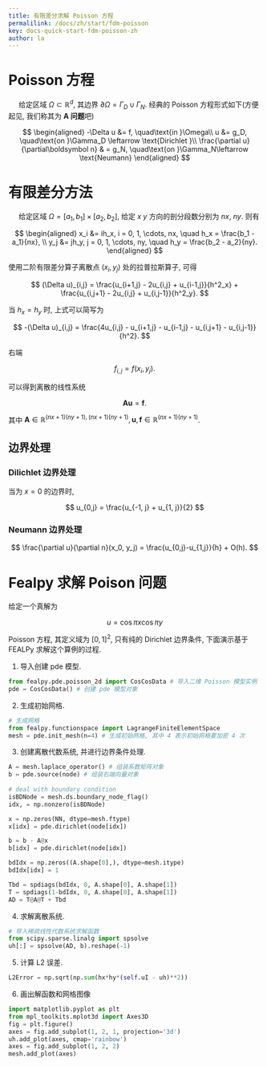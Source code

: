 ```yaml
---
title: 有限差分求解 Poisson 方程
permalilink: /docs/zh/start/fdm-poisson
key: docs-quick-start-fdm-poisson-zh
author: la
---
```


# Poisson 方程

$\quad$ 给定区域 $\Omega\subset\mathbb R^d$, 其边界 $\partial \Omega = \Gamma_D \cup \Gamma_N$.
经典的 Poisson 方程形式如下(方便起见, 我们称其为 **A 问题**吧)

$$
\begin{aligned}
    -\Delta u &= f, \quad\text{in }\Omega\\
    u &= g_D, \quad\text{on }\Gamma_D \leftarrow \text{Dirichlet }\\
    \frac{\partial u}{\partial\boldsymbol n} & = g_N, \quad\text{on
    }\Gamma_N\leftarrow \text{Neumann}
\end{aligned}
$$

# 有限差分方法

$\quad$ 给定区域 $\Omega = [a_1, b_1] \times [a_2, b_2]$, 给定 $x$ $y$ 方向的剖分段数分别为
$nx$, $ny$. 则有 

$$
\begin{aligned}
    x_i &= ih_x, i = 0, 1, \cdots, nx, \quad h_x = \frac{b_1 - a_1}{nx}, \\
    y_j &= jh_y, j = 0, 1, \cdots, ny, \quad h_y = \frac{b_2 - a_2}{ny}.
\end{aligned}
$$

使用二阶有限差分算子离散点 $(x_i, y_j)$ 处的拉普拉斯算子, 可得

$$
(\Delta u)_{i,j} = \frac{u_{i+1,j} - 2u_{i,j} + u_{i-1,j}}{h^2_x} +
\frac{u_{i,j+1} - 2u_{i,j} + u_{i,j-1}}{h^2_y}.
$$

当 $h_x = h_y$ 时, 上式可以简写为

$$
-(\Delta u)_{i,j} = \frac{4u_{i,j} - u_{i+1,j} - u_{i-1,j} - u_{i,j+1} - u_{i,j-1}}{h^2}.
$$

右端 

$$
f_{i,j} = f(x_i, y_j).
$$

可以得到离散的线性系统

$$
\boldsymbol A \boldsymbol u = \boldsymbol f.
$$

其中 $\boldsymbol A \in \mathbb R^{(nx+1)(ny+1), (nx+1)(ny+1)}, \boldsymbol u, \boldsymbol f \in \mathbb R^{(nx+1)(ny+1)}$.

## 边界处理

### Dilichlet 边界处理

当为 $x = 0$ 的边界时, 

$$
u_{0,j} = \frac{u_{-1, j} + u_{1, j}}{2}
$$ 


### Neumann 边界处理

$$
\frac{\partial u}{\partial n}(x_0, y_j) = \frac{u_{0,j}-u_{1,j}}{h} + O(h).
$$

# Fealpy 求解 Poison 问题


给定一个真解为

$$
u  = \cos\pi x\cos\pi y
$$

Poisson  方程, 其定义域为 $[0, 1]^2$, 只有纯的 Dirichlet 边界条件, 下面演示基于
FEALPy 求解这个算例的过程. 

1. 导入创建 pde 模型.

```python
from fealpy.pde.poisson_2d import CosCosData # 导入二维 Poisson 模型实例
pde = CosCosData() # 创建 pde 模型对象
```

2. 生成初始网格.

```python
# 生成网格
from fealpy.functionspace import LagrangeFiniteElementSpace 
mesh = pde.init_mesh(n=4) # 生成初始网格, 其中 4 表示初始网格要加密 4 次
```

3. 创建离散代数系统, 并进行边界条件处理. 

```python
A = mesh.laplace_operator() # 组装系数矩阵对象
b = pde.source(node) # 组装右端向量对象
        
# deal with boundary condition
isBDNode = mesh.ds.boundary_node_flag()
idx, = np.nonzero(isBDNode)

x = np.zeros(NN, dtype=mesh.ftype)
x[idx] = pde.dirichlet(node[idx])

b = b - A@x
b[idx] = pde.dirichlet(node[idx])

bdIdx = np.zeros((A.shape[0],), dtype=mesh.itype)
bdIdx[idx] = 1

Tbd = spdiags(bdIdx, 0, A.shape[0], A.shape[1])
T = spdiags(1-bdIdx, 0, A.shape[0], A.shape[1])
AD = T@A@T + Tbd
```

4. 求解离散系统.

```python
# 导入稀疏线性代数系统求解函数
from scipy.sparse.linalg import spsolve
uh[:] = spsolve(AD, b).reshape(-1)
```

5. 计算 L2 误差.

```python
L2Error = np.sqrt(np.sum(hx*hy*(self.uI - uh)**2))
```

6. 画出解函数和网格图像

```python
import matplotlib.pyplot as plt
from mpl_toolkits.mplot3d import Axes3D
fig = plt.figure()
axes = fig.add_subplot(1, 2, 1, projection='3d')
uh.add_plot(axes, cmap='rainbow')
axes = fig.add_subplot(1, 2, 2)
mesh.add_plot(axes)
```

